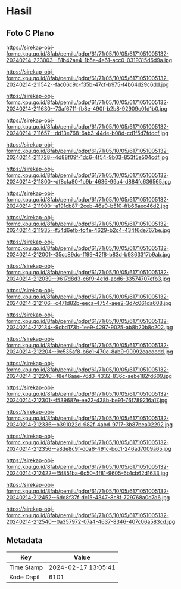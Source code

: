 # Hasil

## Foto C Plano

https://sirekap-obj-formc.kpu.go.id/8fab/pemilu/pdpr/61/71/05/10/05/6171051005132-20240214-223003--81b42ae4-1b5e-4e61-acc0-0319315d6d9a.jpg

https://sirekap-obj-formc.kpu.go.id/8fab/pemilu/pdpr/61/71/05/10/05/6171051005132-20240214-211542--fac06c9c-f35b-47cf-b975-f4b64d29c6dd.jpg

https://sirekap-obj-formc.kpu.go.id/8fab/pemilu/pdpr/61/71/05/10/05/6171051005132-20240214-211630--73af6711-fb8e-490f-b2b8-92909c01d1b0.jpg

https://sirekap-obj-formc.kpu.go.id/8fab/pemilu/pdpr/61/71/05/10/05/6171051005132-20240214-211657--dd13e768-6ab3-44de-b08d-cd1f5d7fddcf.jpg

https://sirekap-obj-formc.kpu.go.id/8fab/pemilu/pdpr/61/71/05/10/05/6171051005132-20240214-211728--4d88f09f-1dc6-4f54-9b03-853f5e504cdf.jpg

https://sirekap-obj-formc.kpu.go.id/8fab/pemilu/pdpr/61/71/05/10/05/6171051005132-20240214-211800--df8cfa80-1b9b-4636-99a4-d884fc636565.jpg

https://sirekap-obj-formc.kpu.go.id/8fab/pemilu/pdpr/61/71/05/10/05/6171051005132-20240214-211900--a191cb87-2ceb-46a0-b510-ffb66aec46d2.jpg

https://sirekap-obj-formc.kpu.go.id/8fab/pemilu/pdpr/61/71/05/10/05/6171051005132-20240214-211935--f54d6efb-fc4e-4629-b2c4-434f6de767be.jpg

https://sirekap-obj-formc.kpu.go.id/8fab/pemilu/pdpr/61/71/05/10/05/6171051005132-20240214-212001--35cc89dc-ff99-42f8-b83d-b9363317b9ab.jpg

https://sirekap-obj-formc.kpu.go.id/8fab/pemilu/pdpr/61/71/05/10/05/6171051005132-20240214-212039--9617d8d3-c6f9-4e1d-abd6-33574707efb3.jpg

https://sirekap-obj-formc.kpu.go.id/8fab/pemilu/pdpr/61/71/05/10/05/6171051005132-20240214-212106--c471d82b-eeca-4754-aee2-3d7c061da608.jpg

https://sirekap-obj-formc.kpu.go.id/8fab/pemilu/pdpr/61/71/05/10/05/6171051005132-20240214-212134--9cbd173b-1ee9-4297-9025-ab8b20b8c202.jpg

https://sirekap-obj-formc.kpu.go.id/8fab/pemilu/pdpr/61/71/05/10/05/6171051005132-20240214-212204--9e535af8-b6c1-470c-8ab9-90992cacdcdd.jpg

https://sirekap-obj-formc.kpu.go.id/8fab/pemilu/pdpr/61/71/05/10/05/6171051005132-20240214-212240--f8e46aae-76d3-4332-836c-aebe182fd609.jpg

https://sirekap-obj-formc.kpu.go.id/8fab/pemilu/pdpr/61/71/05/10/05/6171051005132-20240214-212301--f539687e-ee22-438b-be91-76f789216a17.jpg

https://sirekap-obj-formc.kpu.go.id/8fab/pemilu/pdpr/61/71/05/10/05/6171051005132-20240214-212336--b391022d-982f-4abd-9717-3b87bea02292.jpg

https://sirekap-obj-formc.kpu.go.id/8fab/pemilu/pdpr/61/71/05/10/05/6171051005132-20240214-212356--a8de8c9f-d0a6-491c-bcc1-246ad7009a65.jpg

https://sirekap-obj-formc.kpu.go.id/8fab/pemilu/pdpr/61/71/05/10/05/6171051005132-20240214-212422--f5f851ba-6c50-4f81-9605-6b1cb62d1633.jpg

https://sirekap-obj-formc.kpu.go.id/8fab/pemilu/pdpr/61/71/05/10/05/6171051005132-20240214-212452--6dd8f37f-dc15-4347-8c8f-729768a0d7d6.jpg

https://sirekap-obj-formc.kpu.go.id/8fab/pemilu/pdpr/61/71/05/10/05/6171051005132-20240214-212540--0a357972-07a4-4637-8346-407c06a583cd.jpg


## Metadata

| Key        | Value               |
| ---------- | ------------------- |
| Time Stamp | 2024-02-17 13:05:41 |
| Kode Dapil | 6101                |



